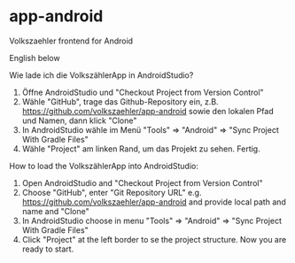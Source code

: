# app-android
Volkszaehler frontend for Android 

English below

Wie lade ich die VolkszählerApp in AndroidStudio?
1. Öffne AndroidStudio und "Checkout Project from Version Control"
2. Wähle "GitHub", trage das Github-Repository ein, z.B. https://github.com/volkszaehler/app-android sowie den lokalen Pfad und Namen, dann klick "Clone"  
3. In AndroidStudio wähle im Menü "Tools" => "Android" => "Sync Project With Gradle Files"
4. Wähle "Project" am linken Rand, um das Projekt zu sehen. Fertig.

How to load the VolkszählerApp into AndroidStudio:
1. Open AndroidStudio and "Checkout Project from Version Control"
2. Choose "GitHub", enter "Git Repository URL" e.g. https://github.com/volkszaehler/app-android and provide local path and name and "Clone"
3. In AndroidStudio choose in menu "Tools" => "Android" => "Sync Project With Gradle Files"
4. Click "Project" at the left border to se the project structure. Now you are ready to start.  
